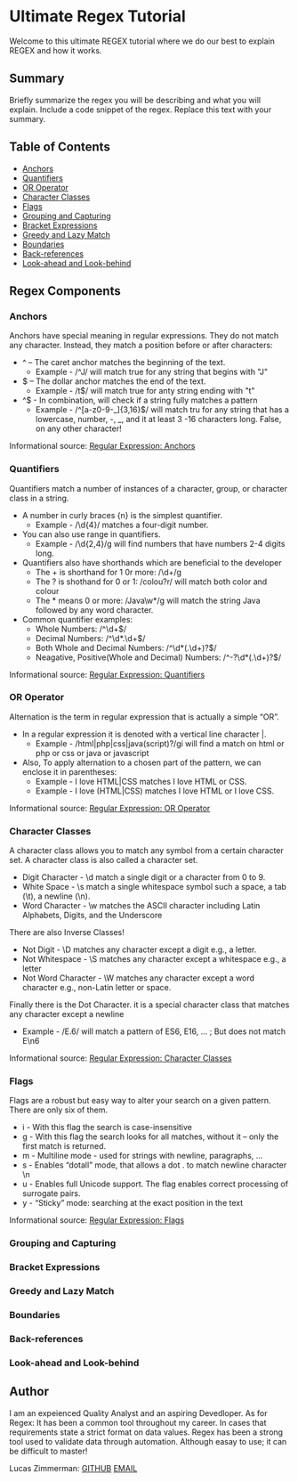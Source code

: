 # Ultimate Regex Tutorial

Welcome to this ultimate REGEX tutorial where we do our best to explain REGEX and how it works.

## Summary

Briefly summarize the regex you will be describing and what you will explain. Include a code snippet of the regex. Replace this text with your summary.

## Table of Contents

- [Anchors](#anchors)
- [Quantifiers](#quantifiers)
- [OR Operator](#or-operator)
- [Character Classes](#character-classes)
- [Flags](#flags)
- [Grouping and Capturing](#grouping-and-capturing)
- [Bracket Expressions](#bracket-expressions)
- [Greedy and Lazy Match](#greedy-and-lazy-match)
- [Boundaries](#boundaries)
- [Back-references](#back-references)
- [Look-ahead and Look-behind](#look-ahead-and-look-behind)

## Regex Components

### Anchors

Anchors have special meaning in regular expressions. They do not match any character. Instead, they match a position before or after characters:

 * ^ – The caret anchor matches the beginning of the text.
   * Example - /^J/ will match true for any string that begins with "J"
 * $ – The dollar anchor matches the end of the text.
   * Example - /t$/ will match true for anty string ending with "t" 
 * ^$ - In combination, will check if a string fully matches a pattern
   * Example - /^[a-z0-9-_]{3,16}$/ will match tru for any string that has a lowercase, number, -, _, and it at least 3 -16 characters long. False, on any other character! 

Informational source: [Regular Expression: Anchors](https://www.javascripttutorial.net/regular-expression-anchors)

### Quantifiers

Quantifiers match a number of instances of a character, group, or character class in a string.

* A number in curly braces {n} is the simplest quantifier.
  * Example - /\d{4}/ matches a four-digit number.
* You can also use range in quantifiers.
  * Example - /\d{2,4}/g will find numbers that have numbers 2-4 digits long.
* Quantifiers also have shorthands which are beneficial to the developer
  * The + is shorthand for 1 0r more: /\d+/g
  * The ? is shothand for 0 or 1: /colou?r/ will match both color and colour
  * The * means 0 or more: /Java\w*/g will match the string Java followed by any word character.
* Common quantifier examples:
  * Whole Numbers: /^\d+$/
  * Decimal Numbers: /^\d*.\d+$/
  * Both Whole and Decimal Numbers: /^\d*(.\d+)?$/
  * Neagative, Positive(Whole and Decimal) Numbers: /^-?\d*(.\d+)?$/

Informational source: [Regular Expression: Quantifiers](https://www.javascripttutorial.net/regular-expression-quantifiers)

### OR Operator

Alternation is the term in regular expression that is actually a simple “OR”.

* In a regular expression it is denoted with a vertical line character |.
  * Example - /html|php|css|java(script)?/gi will find a match on html or php or css or java or javascript
* Also, To apply alternation to a chosen part of the pattern, we can enclose it in parentheses:
  * Example - I love HTML|CSS matches I love HTML or CSS.
  * Example - I love (HTML|CSS) matches I love HTML or I love CSS.

Informational source: [Regular Expression: OR Operator](https://javascript.info/regexp-alternation)

### Character Classes

A character class allows you to match any symbol from a certain character set. A character class is also called a character set.

* Digit Character - \d match a single digit or a character from 0 to 9.
* White Space - \s match a single whitespace symbol such a space, a tab (\t), a newline (\n).
* Word Character - \w matches the ASCII character including Latin Alphabets, Digits, and the Underscore

There are also Inverse Classes!

* Not Digit - \D matches any character except a digit e.g., a letter.
* Not Whitespace - \S matches any character except a whitespace e.g., a letter
* Not Word Character - \W matches any character except a word character e.g., non-Latin letter or space.

Finally there is the Dot Character. it is a special character class that matches any character except a newline

* Example - /E.6/ will match a pattern of ES6, E16, ... ; But does not match E\n6

Informational source: [Regular Expression: Character Classes](https://www.javascripttutorial.net/javascript-character-classes)

### Flags

Flags are a robust but easy way to alter your search on a given pattern. There are only six of them.

* i - With this flag the search is case-insensitive
* g - With this flag the search looks for all matches, without it – only the first match is returned.
* m - Multiline mode - used for strings with newline, paragraphs, ...
* s - Enables “dotall” mode, that allows a dot . to match newline character \n
* u - Enables full Unicode support. The flag enables correct processing of surrogate pairs.
* y - “Sticky” mode: searching at the exact position in the text

Informational source: [Regular Expression: Flags](https://javascript.info/regexp-introduction#flags)

### Grouping and Capturing

### Bracket Expressions

### Greedy and Lazy Match

### Boundaries

### Back-references

### Look-ahead and Look-behind

## Author

I am an expeienced Quality Analyst and an aspiring Devedloper. As for Regex: It has been a common tool throughout my career. In cases that requirements state a strict format
on data values. Regex has been a strong tool used to validate data through automation. Although easay to use; it can be difficult to master!

Lucas Zimmerman: [GITHUB](github.com/dolomiteson)	[EMAIL](mailto:zimmerman.lucas@hotmail.com)
